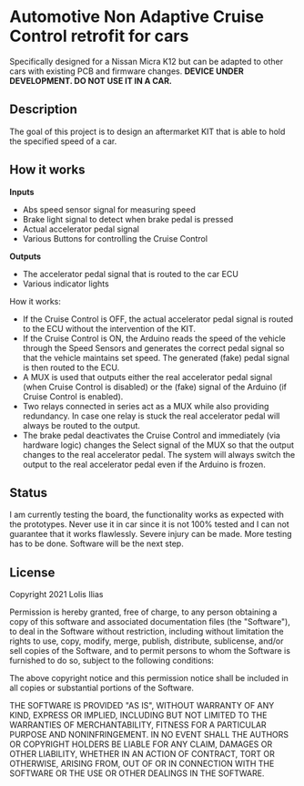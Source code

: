 # Automotive Non Adaptive Cruise Control retrofit for cars
Specifically designed for a Nissan Micra K12 but can be adapted to other cars with existing PCB and firmware changes. 
**DEVICE UNDER DEVELOPMENT. DO NOT USE IT IN A CAR.**

## Description
The goal of this project is to design an aftermarket KIT that is able to hold the specified speed of a car. 

## How it works
**Inputs**

 - Abs speed sensor signal for measuring speed
 - Brake light signal to detect when brake pedal is pressed
 - Actual accelerator pedal signal 
- Various Buttons for controlling the Cruise Control 

**Outputs**
- The accelerator pedal signal that is routed to the car ECU
- Various indicator lights

How it works:

 -  If the Cruise Control is OFF, the actual accelerator pedal signal is routed to the ECU without the intervention of the KIT. 
 - If the Cruise Control is ON, the Arduino reads the speed of the vehicle through the Speed Sensors and generates the correct pedal signal so that the vehicle maintains set speed. The generated (fake) pedal signal is then routed to the ECU.
 - A MUX is used that outputs either the real accelerator pedal signal (when Cruise Control is disabled) or the (fake) signal of the Arduino (if Cruise Control is enabled).  
 - Two relays connected in series act as a MUX while also providing redundancy. In case one relay is stuck the real accelerator pedal will always be routed to the output.
 - The brake pedal deactivates the Cruise Control and immediately (via hardware logic) changes the Select signal of the MUX so that the output changes to the real accelerator pedal. The system will always switch the output to the real accelerator pedal even if the Arduino is frozen. 

## Status
I am currently testing the board, the functionality works as expected with the prototypes. Never use it in car since it is not 100% tested and I can not guarantee that it works flawlessly. Severe injury can be made. More testing has to be done. Software will be the next step.

## License 
Copyright 2021 Lolis Ilias

Permission is hereby granted, free of charge, to any person obtaining a copy of this software and associated documentation files (the "Software"), to deal in the Software without restriction, including without limitation the rights to use, copy, modify, merge, publish, distribute, sublicense, and/or sell copies of the Software, and to permit persons to whom the Software is furnished to do so, subject to the following conditions:

The above copyright notice and this permission notice shall be included in all copies or substantial portions of the Software.

THE SOFTWARE IS PROVIDED "AS IS", WITHOUT WARRANTY OF ANY KIND, EXPRESS OR IMPLIED, INCLUDING BUT NOT LIMITED TO THE WARRANTIES OF MERCHANTABILITY, FITNESS FOR A PARTICULAR PURPOSE AND NONINFRINGEMENT. IN NO EVENT SHALL THE AUTHORS OR COPYRIGHT HOLDERS BE LIABLE FOR ANY CLAIM, DAMAGES OR OTHER LIABILITY, WHETHER IN AN ACTION OF CONTRACT, TORT OR OTHERWISE, ARISING FROM, OUT OF OR IN CONNECTION WITH THE SOFTWARE OR THE USE OR OTHER DEALINGS IN THE SOFTWARE. 
 


 
